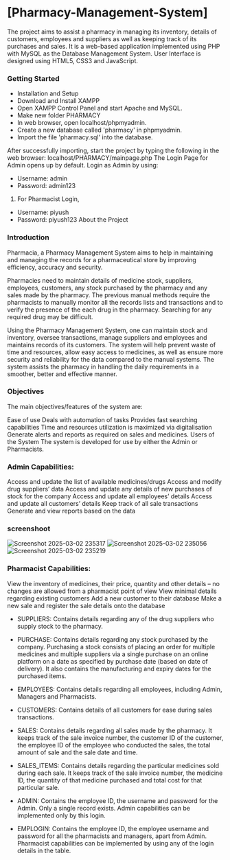 # [Pharmacy-Management-System]
The project aims to assist a pharmacy in managing its inventory, details of customers, employees and suppliers as well as keeping track of its purchases and sales. It is a web-based application implemented using PHP with MySQL as the Database Management System. User Interface is designed using HTML5, CSS3 and JavaScript.

### Getting Started
- Installation and Setup
- Download and Install XAMPP
- Open XAMPP Control Panel and start Apache and MySQL.
- Make new folder PHARMACY 
- In web browser, open localhost/phpmyadmin.
- Create a new database called 'pharmacy' in phpmyadmin.
- Import the file 'pharmacy.sql' into the database.

After successfully importing, start the project by typing the following in the web browser: localhost/PHARMACY/mainpage.php
The Login Page for Admin opens up by default. Login as Admin by using:
- Username: admin
- Password: admin123
1. For Pharmacist Login,
- Username: piyush
- Password: piyush123
About the Project
### Introduction
Pharmacia, a Pharmacy Management System aims to help in maintaining and managing the records for a pharmaceutical store by improving efficiency, accuracy and security.

Pharmacies need to maintain details of medicine stock, suppliers, employees, customers, any stock purchased by the pharmacy and any sales made by the pharmacy. The previous manual methods require the pharmacists to manually monitor all the records lists and transactions and to verify the presence of the each drug in the pharmacy. Searching for any required drug may be difficult.

Using the Pharmacy Management System, one can maintain stock and inventory, oversee transactions, manage suppliers and employees and maintains records of its customers. The system will help prevent waste of time and resources, allow easy access to medicines, as well as ensure more security and reliability for the data compared to the manual systems. The system assists the pharmacy in handling the daily requirements in a smoother, better and effective manner.

### Objectives
The main objectives/features of the system are:

Ease of use
Deals with automation of tasks
Provides fast searching capabilities
Time and resources utilization is maximized via digitalisation
Generate alerts and reports as required on sales and medicines.
Users of the System
The system is developed for use by either the Admin or Pharmacists.

### Admin Capabilities:
Access and update the list of available medicines/drugs
Access and modify drug suppliers’ data
Access and update any details of new purchases of stock for the company
Access and update all employees’ details
Access and update all customers’ details
Keep track of all sale transactions
Generate and view reports based on the data

### screenshoot
![Screenshot 2025-03-02 235317](https://github.com/user-attachments/assets/d41f518a-304e-4c84-8488-710366ffe450)
![Screenshot 2025-03-02 235056](https://github.com/user-attachments/assets/9a771149-43cc-46e1-96c0-b87ce67b3040)
![Screenshot 2025-03-02 235219](https://github.com/user-attachments/assets/125a50df-24a6-4590-8764-7cc4fed57f40)




### Pharmacist Capabilities:
View the inventory of medicines, their price, quantity and other details – no changes are allowed from a pharmacist point of view
View minimal details regarding existing customers
Add a new customer to their database
Make a new sale and register the sale details onto the database

- SUPPLIERS: Contains details regarding any of the drug suppliers who supply stock to the pharmacy.

- PURCHASE: Contains details regarding any stock purchased by the company. Purchasing a stock consists of placing an order for multiple medicines and multiple suppliers via a single purchase on an online platform on a date as specified by purchase date (based on date of delivery). It also contains the manufacturing and expiry dates for the purchased items.

- EMPLOYEES: Contains details regarding all employees, including Admin, Managers and Pharmacists.

- CUSTOMERS: Contains details of all customers for ease during sales transactions.

- SALES: Contains details regarding all sales made by the pharmacy. It keeps track of the sale invoice number, the customer ID of the customer, the employee ID of the employee who conducted the sales, the total amount of sale and the sale date and time.

- SALES_ITEMS: Contains details regarding the particular medicines sold during each sale. It keeps track of the sale invoice number, the medicine ID, the quantity of that medicine purchased and total cost for that particular sale.

- ADMIN: Contains the employee ID, the username and password for the Admin. Only a single record exists. Admin capabilities can be implemented only by this login.
  
- EMPLOGIN: Contains the employee ID, the employee username and password for all the pharmacists and managers, apart from Admin. Pharmacist capabilities can be implemented by using any of the login details in the table.
